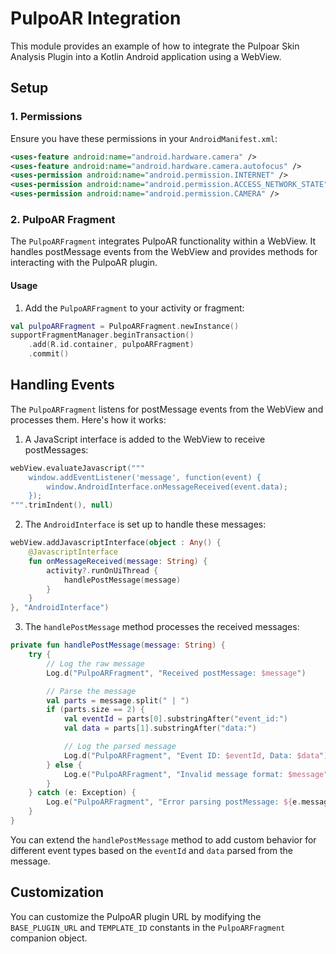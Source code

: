 # PulpoAR Integration

This module provides an example of how to integrate the Pulpoar Skin Analysis Plugin into a Kotlin Android application using a WebView.

## Setup

### 1. Permissions

Ensure you have these permissions in your `AndroidManifest.xml`:

```xml
<uses-feature android:name="android.hardware.camera" />
<uses-feature android:name="android.hardware.camera.autofocus" />
<uses-permission android:name="android.permission.INTERNET" />
<uses-permission android:name="android.permission.ACCESS_NETWORK_STATE" />
<uses-permission android:name="android.permission.CAMERA" />
```

### 2. PulpoAR Fragment

The `PulpoARFragment` integrates PulpoAR functionality within a WebView. It handles postMessage events from the WebView and provides methods for interacting with the PulpoAR plugin.

#### Usage

1. Add the `PulpoARFragment` to your activity or fragment:

```kotlin
val pulpoARFragment = PulpoARFragment.newInstance()
supportFragmentManager.beginTransaction()
    .add(R.id.container, pulpoARFragment)
    .commit()
```

## Handling Events

The `PulpoARFragment` listens for postMessage events from the WebView and processes them. Here's how it works:

1. A JavaScript interface is added to the WebView to receive postMessages:

```kotlin
webView.evaluateJavascript("""
    window.addEventListener('message', function(event) {
        window.AndroidInterface.onMessageReceived(event.data);
    });
""".trimIndent(), null)
```

2. The `AndroidInterface` is set up to handle these messages:

```kotlin
webView.addJavascriptInterface(object : Any() {
    @JavascriptInterface
    fun onMessageReceived(message: String) {
        activity?.runOnUiThread {
            handlePostMessage(message)
        }
    }
}, "AndroidInterface")
```

3. The `handlePostMessage` method processes the received messages:

```kotlin
private fun handlePostMessage(message: String) {
    try {
        // Log the raw message
        Log.d("PulpoARFragment", "Received postMessage: $message")

        // Parse the message
        val parts = message.split(" | ")
        if (parts.size == 2) {
            val eventId = parts[0].substringAfter("event_id:")
            val data = parts[1].substringAfter("data:")

            // Log the parsed message
            Log.d("PulpoARFragment", "Event ID: $eventId, Data: $data")
        } else {
            Log.e("PulpoARFragment", "Invalid message format: $message")
        }
    } catch (e: Exception) {
        Log.e("PulpoARFragment", "Error parsing postMessage: ${e.message}")
    }
}
```

You can extend the `handlePostMessage` method to add custom behavior for different event types based on the `eventId` and `data` parsed from the message.

## Customization

You can customize the PulpoAR plugin URL by modifying the `BASE_PLUGIN_URL` and `TEMPLATE_ID` constants in the `PulpoARFragment` companion object.

